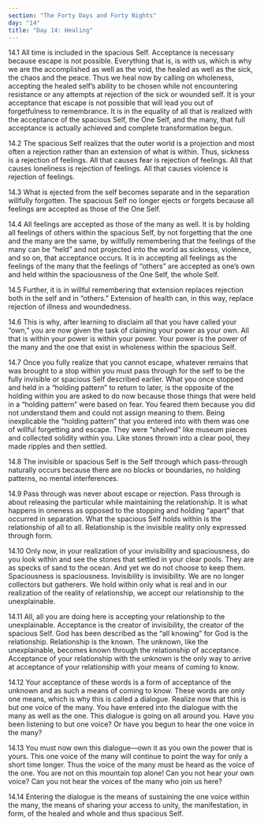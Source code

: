 ```yaml
---
section: "The Forty Days and Forty Nights"
day: "14"
title: "Day 14: Healing"
---
```


14.1 All time is included in the spacious Self. Acceptance is necessary
because escape is not possible. Everything that is, is with us, which is
why we are the accomplished as well as the void, the healed as well as
the sick, the chaos and the peace. Thus we heal now by calling on
wholeness, accepting the healed self’s ability to be chosen while not
encountering resistance or any attempts at rejection of the sick or
wounded self. It is your acceptance that escape is not possible that
will lead you out of forgetfulness to remembrance. It is in the equality
of all that is realized with the acceptance of the spacious Self, the
One Self, and the many, that full acceptance is actually achieved and
complete transformation begun.

14.2 The spacious Self realizes that the outer world is a projection and
most often a rejection rather than an extension of what is within. Thus,
sickness is a rejection of feelings. All that causes fear is rejection
of feelings. All that causes loneliness is rejection of feelings. All
that causes violence is rejection of feelings.

14.3 What is ejected from the self becomes separate and in the
separation willfully forgotten. The spacious Self no longer ejects or
forgets because all feelings are accepted as those of the One Self.

14.4 All feelings are accepted as those of the many as well. It is by
holding all feelings of others within the spacious Self, by not
forgetting that the one and the many are the same, by willfully
remembering that the feelings of the many can be “held” and not
projected into the world as sickness, violence, and so on, that
acceptance occurs. It is in accepting all feelings as the feelings of
the many that the feelings of “others” are accepted as one’s own and
held within the spaciousness of the One Self, the whole Self.

14.5 Further, it is in willful remembering that extension replaces
rejection both in the self and in “others.” Extension of health can, in
this way, replace rejection of illness and woundedness.

14.6 This is why, after learning to disclaim all that you have called
your “own,” you are now given the task of claiming your power as your
own. All that is within your power is within your power. Your power is
the power of the many and the one that exist in wholeness within the
spacious Self.

14.7 Once you fully realize that you cannot escape, whatever remains
that was brought to a stop within you must pass through for the self to
be the fully invisible or spacious Self described earlier. What you once
stopped and held in a “holding pattern” to return to later, is the
opposite of the holding within you are asked to do now because those
things that were held in a “holding pattern” were based on fear. You
feared them because you did not understand them and could not assign
meaning to them. Being inexplicable the “holding pattern” that you
entered into with them was one of willful forgetting and escape. They
were “shelved” like museum pieces and collected solidity within you.
Like stones thrown into a clear pool, they made ripples and then
settled.

14.8 The invisible or spacious Self is the Self through which
pass-through naturally occurs because there are no blocks or boundaries,
no holding patterns, no mental interferences.

14.9 Pass through was never about escape or rejection. Pass through is
about releasing the particular while maintaining the relationship. It is
what happens in oneness as opposed to the stopping and holding “apart”
that occurred in separation. What the spacious Self holds within is the
relationship of all to all. Relationship is the invisible reality only
expressed through form.

14.10 Only now, in your realization of your invisibility and
spaciousness, do you look within and see the stones that settled in your
clear pools. They are as specks of sand to the ocean. And yet we do not
choose to keep them. Spaciousness is spaciousness. Invisibility is
invisibility. We are no longer collectors but gatherers. We hold within
only what is real and in our realization of the reality of relationship,
we accept our relationship to the unexplainable.

14.11 All, all you are doing here is accepting your relationship to the
unexplainable. Acceptance is the creator of invisibility, the creator of
the spacious Self. God has been described as the “all knowing” for God
is the relationship. Relationship is the known. The unknown, like the
unexplainable, becomes known through the relationship of acceptance.
Acceptance of your relationship with the unknown is the only way to
arrive at acceptance of your relationship with your means of coming to
know.

14.12 Your acceptance of these words is a form of acceptance of the
unknown and as such a means of coming to know. These words are only one
means, which is why this is called a dialogue. Realize now that this is
but one voice of the many. You have entered into the dialogue with the
many as well as the one. This dialogue is going on all around you. Have
you been listening to but one voice? Or have you begun to hear the one
voice in the many?

14.13 You must now own this dialogue—own it as you own the power that is
yours. This one voice of the many will continue to point the way for
only a short time longer. Thus the voice of the many must be heard as
the voice of the one. You are not on this mountain top alone! Can you
not hear your own voice? Can you not hear the voices of the many who
join us here?

14.14 Entering the dialogue is the means of sustaining the one voice
within the many, the means of sharing your access to unity, the
manifestation, in form, of the healed and whole and thus spacious Self.

